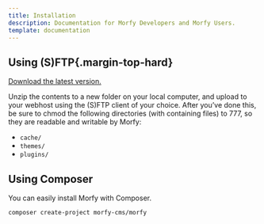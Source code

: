 ```yaml
---
title: Installation
description: Documentation for Morfy Developers and Morfy Users.
template: documentation
---
```


## Using (S)FTP{.margin-top-hard}

[Download the latest version.](http://morfy.org/download)  

Unzip the contents to a new folder on your local computer, and upload to your webhost using the (S)FTP client of your choice. After you’ve done this, be sure to chmod the following directories (with containing files) to 777, so they are readable and writable by Morfy:  
* `cache/`
* `themes/`
* `plugins/`

## Using Composer

You can easily install Morfy with Composer.

```
composer create-project morfy-cms/morfy
```
